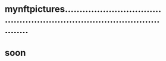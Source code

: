 # mynftpictures..............................................................................................
# soon
